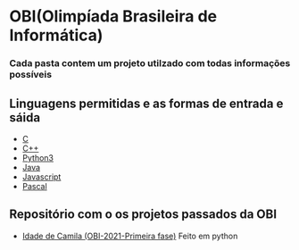 # OBI(Olimpíada Brasileira de Informática)
### Cada pasta contem um projeto utilzado com todas informações possíveis

## Linguagens permitidas e as formas de entrada e sáida
<ul>
 <li><a href="https://olimpiada.ic.unicamp.br/pratique/exemplo_solucao_c">C</a></li>
 <li><a href="https://olimpiada.ic.unicamp.br/pratique/exemplo_solucao_cpp">C++</a></li>
 <li><a href="https://olimpiada.ic.unicamp.br/pratique/exemplo_solucao_py3">Python3</a></li>
 <li><a href="https://olimpiada.ic.unicamp.br/pratique/exemplo_solucao_java">Java</a></li>
 <li><a href="https://olimpiada.ic.unicamp.br/pratique/exemplo_solucao_js">Javascript</a></li>
 <li><a href="https://olimpiada.ic.unicamp.br/pratique/exemplo_solucao_pas">Pascal</a></li>
</ul> 

## Repositório com o os projetos passados da OBI
<ul>
 <li><a href="https://github.com/oliveira533/OBI/tree/main/Idade%20da%20Camila">Idade de Camila (OBI-2021-Primeira fase)</a> <label>Feito em python</label></li>
</ul>
